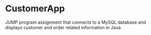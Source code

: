 # CustomerApp
JUMP program assignment that connects to a MySQL database and displays customer and order related information in Java.
